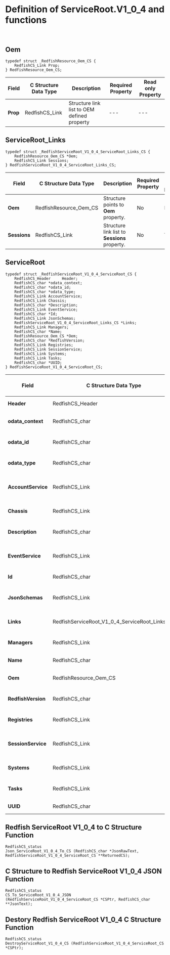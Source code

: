 # Definition of ServiceRoot.V1_0_4 and functions<br><br>

## Oem
    typedef struct _RedfishResource_Oem_CS {
        RedfishCS_Link Prop;
    } RedfishResource_Oem_CS;

|Field |C Structure Data Type|Description |Required Property|Read only Property
| ---  | --- | --- | --- | ---
|**Prop**|RedfishCS_Link| Structure link list to OEM defined property| ---| ---


## ServiceRoot_Links
    typedef struct _RedfishServiceRoot_V1_0_4_ServiceRoot_Links_CS {
        RedfishResource_Oem_CS *Oem;
        RedfishCS_Link Sessions;
    } RedfishServiceRoot_V1_0_4_ServiceRoot_Links_CS;

|Field |C Structure Data Type|Description |Required Property|Read only Property
| ---  | --- | --- | --- | ---
|**Oem**|RedfishResource_Oem_CS| Structure points to **Oem** property.| No| No
|**Sessions**|RedfishCS_Link| Structure link list to **Sessions** property.| No| Yes


## ServiceRoot
    typedef struct _RedfishServiceRoot_V1_0_4_ServiceRoot_CS {
        RedfishCS_Header     Header;
        RedfishCS_char *odata_context;
        RedfishCS_char *odata_id;
        RedfishCS_char *odata_type;
        RedfishCS_Link AccountService;
        RedfishCS_Link Chassis;
        RedfishCS_char *Description;
        RedfishCS_Link EventService;
        RedfishCS_char *Id;
        RedfishCS_Link JsonSchemas;
        RedfishServiceRoot_V1_0_4_ServiceRoot_Links_CS *Links;
        RedfishCS_Link Managers;
        RedfishCS_char *Name;
        RedfishResource_Oem_CS *Oem;
        RedfishCS_char *RedfishVersion;
        RedfishCS_Link Registries;
        RedfishCS_Link SessionService;
        RedfishCS_Link Systems;
        RedfishCS_Link Tasks;
        RedfishCS_char *UUID;
    } RedfishServiceRoot_V1_0_4_ServiceRoot_CS;

|Field |C Structure Data Type|Description |Required Property|Read only Property
| ---  | --- | --- | --- | ---
|**Header**|RedfishCS_Header|Redfish C structure header|---|---
|**odata_context**|RedfishCS_char| String pointer to **@odata.context** property.| No| No
|**odata_id**|RedfishCS_char| String pointer to **@odata.id** property.| No| No
|**odata_type**|RedfishCS_char| String pointer to **@odata.type** property.| No| No
|**AccountService**|RedfishCS_Link| Structure link list to **AccountService** property.| No| Yes
|**Chassis**|RedfishCS_Link| Structure link list to **Chassis** property.| No| Yes
|**Description**|RedfishCS_char| String pointer to **Description** property.| No| Yes
|**EventService**|RedfishCS_Link| Structure link list to **EventService** property.| No| Yes
|**Id**|RedfishCS_char| String pointer to **Id** property.| Yes| Yes
|**JsonSchemas**|RedfishCS_Link| Structure link list to **JsonSchemas** property.| No| Yes
|**Links**|RedfishServiceRoot_V1_0_4_ServiceRoot_Links_CS| Structure points to **Links** property.| Yes| No
|**Managers**|RedfishCS_Link| Structure link list to **Managers** property.| No| Yes
|**Name**|RedfishCS_char| String pointer to **Name** property.| Yes| Yes
|**Oem**|RedfishResource_Oem_CS| Structure points to **Oem** property.| No| No
|**RedfishVersion**|RedfishCS_char| String pointer to **RedfishVersion** property.| No| Yes
|**Registries**|RedfishCS_Link| Structure link list to **Registries** property.| No| Yes
|**SessionService**|RedfishCS_Link| Structure link list to **SessionService** property.| No| Yes
|**Systems**|RedfishCS_Link| Structure link list to **Systems** property.| No| Yes
|**Tasks**|RedfishCS_Link| Structure link list to **Tasks** property.| No| Yes
|**UUID**|RedfishCS_char| String pointer to **UUID** property.| No| Yes
## Redfish ServiceRoot V1_0_4 to C Structure Function
    RedfishCS_status
    Json_ServiceRoot_V1_0_4_To_CS (RedfishCS_char *JsonRawText, RedfishServiceRoot_V1_0_4_ServiceRoot_CS **ReturnedCS);

## C Structure to Redfish ServiceRoot V1_0_4 JSON Function
    RedfishCS_status
    CS_To_ServiceRoot_V1_0_4_JSON (RedfishServiceRoot_V1_0_4_ServiceRoot_CS *CSPtr, RedfishCS_char **JsonText);

## Destory Redfish ServiceRoot V1_0_4 C Structure Function
    RedfishCS_status
    DestroyServiceRoot_V1_0_4_CS (RedfishServiceRoot_V1_0_4_ServiceRoot_CS *CSPtr);

